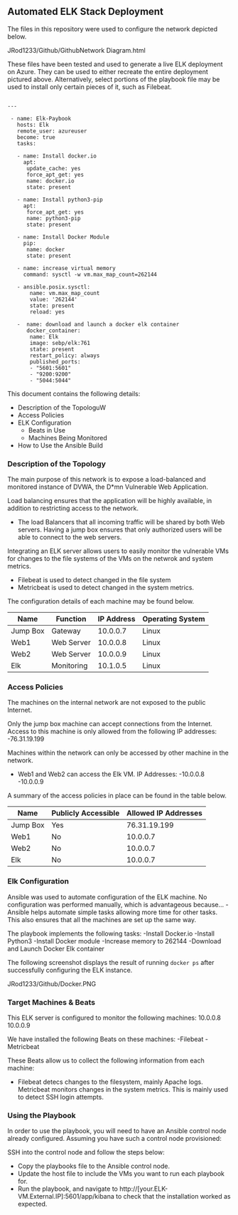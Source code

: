 ## Automated ELK Stack Deployment

The files in this repository were used to configure the network depicted below.

JRod1233/Github/GithubNetwork Diagram.html

These files have been tested and used to generate a live ELK deployment on Azure. They can be used to either recreate the entire deployment pictured above. Alternatively, select portions of the playbook file may be used to install only certain pieces of it, such as Filebeat.

```

---

 - name: Elk-Paybook
   hosts: Elk
   remote_user: azureuser
   become: true
   tasks:

   - name: Install docker.io
     apt:
      update_cache: yes
      force_apt_get: yes
      name: docker.io
      state: present

   - name: Install python3-pip
     apt:
      force_apt_get: yes
      name: python3-pip
      state: present

   - name: Install Docker Module
     pip:
      name: docker
      state: present

   - name: increase virtual memory
     command: sysctl -w vm.max_map_count=262144

   - ansible.posix.sysctl:
       name: vm.max_map_count
       value: '262144'
       state: present
       reload: yes

   -  name: download and launch a docker elk container
      docker_container:
       name: Elk
       image: sebp/elk:761
       state: present
       restart_policy: always
       published_ports:
       - "5601:5601"
       - "9200:9200"
       - "5044:5044"

```

This document contains the following details:
- Description of the TopologuW
- Access Policies
- ELK Configuration
  - Beats in Use
  - Machines Being Monitored
- How to Use the Ansible Build


### Description of the Topology

The main purpose of this network is to expose a load-balanced and monitored instance of DVWA, the D*mn Vulnerable Web Application.

Load balancing ensures that the application will be highly available, in addition to restricting access to the network.
- The load Balancers that all incoming traffic will be shared by both Web servers. Having a jump box ensures that only authorized users will be able to
  connect to the web servers. 

Integrating an ELK server allows users to easily monitor the vulnerable VMs for changes to the file systems of the VMs on the netwrok and system metrics.
- Filebeat is used to detect changed in the file system
- Metricbeat is used to detect changed in the system metrics.

The configuration details of each machine may be found below.

| Name     | Function | IP Address | Operating System |
|----------|----------|------------|------------------|
| Jump Box | Gateway  | 10.0.0.7   | Linux            |
| Web1     |Web Server| 10.0.0.8   | Linux            |
| Web2     |Web Server| 10.0.0.9   | Linux            |
| Elk      |Monitoring| 10.1.0.5   | Linux            |

### Access Policies

The machines on the internal network are not exposed to the public Internet. 

Only the jump box machine can accept connections from the Internet. Access to this machine is only allowed from the following IP addresses:
-76.31.19.199

Machines within the network can only be accessed by other machine in the network.
- Web1 and Web2 can access the Elk VM.
  IP Addresses:
  -10.0.0.8
  -10.0.0.9

A summary of the access policies in place can be found in the table below.

| Name     | Publicly Accessible | Allowed IP Addresses |
|----------|---------------------|----------------------|
| Jump Box | Yes                 | 76.31.19.199         |
|   Web1   | No                  | 10.0.0.7             |
|   Web2   | No                  | 10.0.0.7             |
|   Elk    | No                  | 10.0.0.7             |

### Elk Configuration

Ansible was used to automate configuration of the ELK machine. No configuration was performed manually, which is advantageous because...
-Ansible helps automate simple tasks allowing more time for other tasks. This also ensures that all the machines are set up the same way. 

The playbook implements the following tasks:
-Install Docker.io
-Install Python3
-Install Docker module
-Increase memory to 262144
-Download and Launch Docker Elk container

The following screenshot displays the result of running `docker ps` after successfully configuring the ELK instance.

JRod1233/Github/Docker.PNG

### Target Machines & Beats
This ELK server is configured to monitor the following machines:
10.0.0.8
10.0.0.9

We have installed the following Beats on these machines:
-Filebeat
-Metricbeat

These Beats allow us to collect the following information from each machine:
- Filebeat detecs changes to the filesystem, mainly Apache logs. Metricbeat monitors changes in the system metrics. This is mainly used to detect SSH login
  attempts. 

### Using the Playbook
In order to use the playbook, you will need to have an Ansible control node already configured. Assuming you have such a control node provisioned: 

SSH into the control node and follow the steps below:
- Copy the playbooks file to the Ansible control node.
- Update the host file to include the VMs you want to run each playbook for. 
- Run the playbook, and navigate to http://[your.ELK-VM.External.IP]:5601/app/kibana to check that the installation worked as expected.
